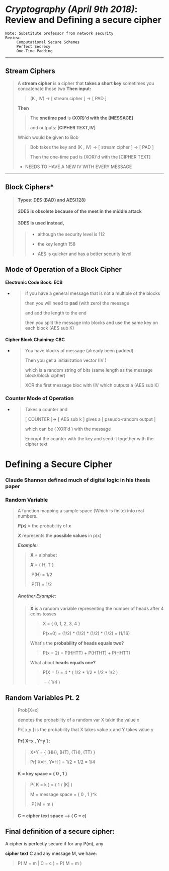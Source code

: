 # ***Cryptography (April 9th 2018)***: Review and Defining a secure cipher

```
Note: Substitute professor from network security
Review: 
     Computational Secure Schemes
     Perfect Secrecy
     One-Time Padding
```

------

## **Stream Ciphers**
> A **stream cipher** is a cipher that **takes a short key**
> sometimes you concatenate those two
> **Then input:** 
>
> >  (K , IV)  -> [ stream cipher ]  -> [    PAD    ]
>
> **Then**
>
> > The **onetime pad** is **(XOR)'d with the [MESSAGE]**
> >
> > and outputs: **[CIPHER TEXT,IV]**
>
> Which would be given to Bob 
>
> > Bob takes the key and (K , IV) -> [ stream cipher ] -> [	 PAD	 ] 
> >
> > Then the one-time pad is (XOR)'d with the  [CIPHER TEXT]
>
> - NEEDS TO HAVE A NEW IV WITH EVERY MESSAGE

------

## Block Ciphers*

> #### Types: DES (BAD) and AES(128)
>
> #### 2DES is obsolete because of the meet in the middle attack
>
> #### 3DES is used instead, 
>
> > - although the security level is 112
> >
> >
> > - the key length 158
> > - AES is quicker and has a better security level

## Mode of Operation of a Block Cipher

#### Electronic Code Book: ECB

- > If you have a general message that is not a multiple of the blocks
  >
  > then you will need to **pad** (with zero) the message 
  >
  > and add the length to the end
  >
  > then you split the message into blocks and use the same key on each block (AES sub K)

#### Cipher Block Chaining: CBC

- > You have blocks of message (already been padded)
  >
  > Then you get a initialization vector (IV )
  >
  > which is a random string of bits (same length as the message block/block cipher)
  >
  > XOR the first message bloc with (IV which outputs a (AES sub  K)

### Counter Mode of Operation

- > Takes a counter and 
  >
  > [ COUNTER ]-> [ AES sub k ] gives a [ pseudo-random output ] 
  >
  > which can be ( XOR'd ) with the message
  >
  > Encrypt the counter with the key and send it together with the cipher text

# Defining a Secure Cipher

### Claude Shannon defined much of digital logic in his thesis paper



### Random Variable

> A function mapping a sample space (Which is finite) into real numbers.
>
> ***P(x)*** = the probability of **x**
>
> ***X*** represents the **possible values** in p(x) 
>
> ***Example:*** 
>
> > **X** = alphabet
> >
> > ***X*** = {  H, T  }
> >
> > ​	P(H) = 1/2
> >
> > ​	P(T) = 1/2
>
> ##### Another Example:
>
> > **X** is a random variable representing the number of heads after 4 coins tosses
> >
> > > X = { 0, 1, 2, 3, 4 }
> > >
> > > P(x=0) = (1/2) * (1/2) * (1/2) * (1/2) = (1/16)
> >
> > What's the **probability of heads equals two?**
> >
> > > P(x = 2) = P(HHTT) + P(HTHT) + P(HHTT)
> >
> > What about **heads equals one?**
> >
> > > P(X = 1) = 4 * ( 1/2 * 1/2 * 1/2 * 1/2  )
> > >
> > > ​	       = ( 1/4 )

## Random Variables Pt. 2

> Prob[X=x] 
>
> denotes the probability of a random var X takin the value x
>
> Pr[ x,y ] is the probability that X takes value x and Y takes value y
>
> #### Pr[ X=x , Y=y ] :
>
> > X*Y = { (HH), (HT), (TH), (TT) }
> >
> > Pr[ X=H, Y=H ] = 1/2 * 1/2 = 1/4
>
> #### K = key space = { 0 , 1 }
>
> > P( K = k ) = ( 1 / |K| )
> >
> > M = message space = { 0 , 1 }^k
> >
> > ​	P( M = m )
>
> #### C = cipher text space --> ( C = c)

## Final definition of a secure cipher:

A cipher is perfectly secure if for any P(m), any 

**cipher text** C and any message M, we have:

> P( M = m | C = c ) = P( M = m )
